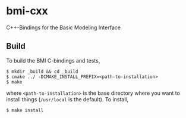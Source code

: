 # bmi-cxx
C++-Bindings for the Basic Modeling Interface

Build
-----
To build the BMI C-bindings and tests,

    $ mkdir _build && cd _build
    $ cmake ../ -DCMAKE_INSTALL_PREFIX=<path-to-installation>
    $ make

where `<path-to-installation>` is the base directory where you want
to install things (`/usr/local` is the default). To install,

    $ make install
